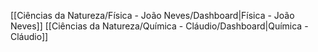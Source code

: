 [[Ciências da Natureza/Física - João Neves/Dashboard|Física - João Neves]]
[[Ciências da Natureza/Química - Cláudio/Dashboard|Química - Cláudio]]

